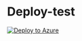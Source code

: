 # Deploy-test

[![Deploy to Azure](http://azuredeploy.net/deploybutton.png)](https://azuredeploy.net/)

